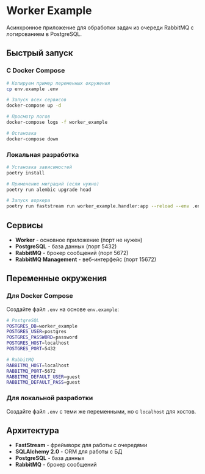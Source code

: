 # Worker Example

Асинхронное приложение для обработки задач из очереди RabbitMQ с логированием в PostgreSQL.

## Быстрый запуск

### С Docker Compose

```bash
# Копируем пример переменных окружения
cp env.example .env

# Запуск всех сервисов
docker-compose up -d

# Просмотр логов
docker-compose logs -f worker_example

# Остановка
docker-compose down
```

### Локальная разработка

```bash
# Установка зависимостей
poetry install

# Применение миграций (если нужно)
poetry run alembic upgrade head

# Запуск воркера
poetry run faststream run worker_example.handler:app --reload --env .env
```

## Сервисы

- **Worker** - основное приложение (порт не нужен)
- **PostgreSQL** - база данных (порт 5432)
- **RabbitMQ** - брокер сообщений (порт 5672)
- **RabbitMQ Management** - веб-интерфейс (порт 15672)

## Переменные окружения

### Для Docker Compose

Создайте файл `.env` на основе `env.example`:

```bash
# PostgreSQL
POSTGRES_DB=worker_example
POSTGRES_USER=postgres
POSTGRES_PASSWORD=password
POSTGRES_HOST=localhost
POSTGRES_PORT=5432

# RabbitMQ
RABBITMQ_HOST=localhost
RABBITMQ_PORT=5672
RABBITMQ_DEFAULT_USER=guest
RABBITMQ_DEFAULT_PASS=guest
```

### Для локальной разработки

Создайте файл `.env` с теми же переменными, но с `localhost` для хостов.

## Архитектура

- **FastStream** - фреймворк для работы с очередями
- **SQLAlchemy 2.0** - ORM для работы с БД
- **PostgreSQL** - база данных
- **RabbitMQ** - брокер сообщений
